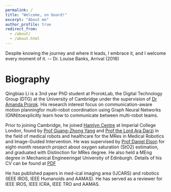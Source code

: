 ```yaml
---
permalink: /
title: "Welcome, on board!"
excerpt: "About me"
author_profile: true
redirect_from: 
  - /about/
  - /about.html
---
```





 Despite knowing the journey and where it leads, I embrace it, and I welcome every moment of it. 
 											-- Dr. Louise Banks, Arrival (2016)






Biography
======
Qingbiao Li is a 3nd year PhD student at ProrokLab, the Digital Technology Group (DTG) at the University of Cambridge under the supervision of [Dr Amanda Prorok](https://www.proroklab.org/). His research interest focus  on communication-aware  motion  planningfor  multi-robot coordination using Graph Neural Networks (GNN)toexplicitly learn how to communicate between multi-robot teams. 

Prior to joining Cambridge,  he joined [Hamlyn Centre](https://www.imperial.ac.uk/hamlyn-centre/) at Imperial College London, found by [Prof Guang-Zhong Yang](https://ieeexplore.ieee.org/author/37276270800) and [Prof the Lord Ara Darzi](https://www.imperial.ac.uk/people/a.darzi) in the field of medical robots and healthcare for  the MRes in Medical Robotics and Image-Guided Intervention. He was supervised by [Prof Daniel Elson](https://www.imperial.ac.uk/people/daniel.elson) for eight-month research project about oxygen saturation (StO2) estimation, and graduated with Distinction for MRes degree. He also held a MEng  degree  in  Mechanical  Engineeringat  University of Edinburgh. Details of his CV can be found at [PDF](./files/CV_QingbiaoLi.pdf)


He has published papers in med-ical imaging area (IJCARS) and robotics (IEEE IROS, IEEE Humanoids and AAMAS). He has served as a reviewer for IEEE IROS, IEEE ICRA, IEEE TRO and AAMAS.




 
